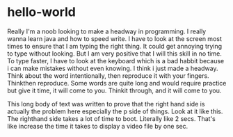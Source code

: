 # hello-world
Really I'm a noob looking to make a headway in programming. I really wanna learn java and how to speed write. I have to look at the screen most times to ensure that I am typing the right thing. It could get annoying trying to type without looking. But I am very positive that I will this skill in no time. To type faster, I have to look at the keyboard which is a bad habbit because i can make mistakes without even knowing. I think i just made a headway. Think about the word intentionally, then reproduce it with your fingers. Thinkthen reproduce. Some words are quite long and would require practice but give it time, it will come to you. Thinkit through, and it will come to you.

This long body of text was written to prove that the right hand side is actually the problem here especially the p side of things.
Look at it like this. The righthand side takes a lot of time to boot. Literally like 2 secs. That's like increase the time it takes to display a video file by one sec.

